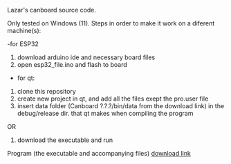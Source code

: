 Lazar's canboard source code.

Only tested on Windows (11).
Steps in order to make it work on a diferent machine(s):

-for ESP32
1. download arduino ide and necessary board files
2. open esp32_file.ino and flash to board

- for qt:
1. clone this repository
2. create new project in qt, and add all the files exept the pro.user file
3. insert data folder (Canboard ?.?.?/bin/data from the download link) in the debug/release dir. that qt makes when compiling the program

OR

1. download the executable and run

Program (the executable and accompanying files) [download link](https://1drv.ms/u/c/77ce3e4a44b108e0/EeJ60Um_XThMjsYTow-ooTYBCFNZ0ZDJBs-Dqok-Yx25fA?e=ta2nKl)

